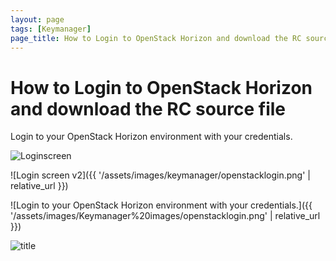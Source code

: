 ```yaml
---
layout: page
tags: [Keymanager]
page_title: How to Login to OpenStack Horizon and download the RC source file
---
```


#   How to Login to OpenStack Horizon and download the RC source file


Login to your OpenStack Horizon environment with your credentials.


![Loginscreen](https://github.com/Ebagac/OpenStack-Docs/blob/main/assets/images/Keymanager%20images/openstacklogin.png)

![Login screen v2]({{ '/assets/images/keymanager/openstacklogin.png' | relative_url }})


![Login to your OpenStack Horizon environment with your credentials.]({{ '/assets/images/Keymanager%20images/openstacklogin.png' | relative_url }})

![title](Images/example.png)


